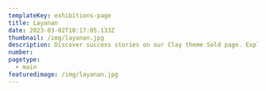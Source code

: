 ```yaml
---
templateKey: exhibitions-page
title: Layanan
date: 2023-03-02T10:17:05.133Z
thumbnail: /img/layanan.jpg
description: Discover success stories on our Clay theme Sold page. Explore our achievements and see how we turn visions into realities.
number: 
pagetype:
  - main
featuredimage: /img/layanan.jpg
---
```



